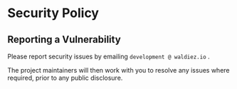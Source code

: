 # Security Policy

## Reporting a Vulnerability

Please report security issues by emailing `development @ waldiez.io` .

The project maintainers will then work with you to resolve any issues where required, prior to any public disclosure.
